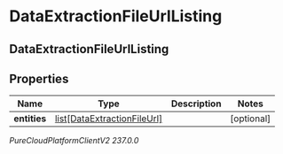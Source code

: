 # DataExtractionFileUrlListing

## DataExtractionFileUrlListing

## Properties

|Name | Type | Description | Notes|
|------------ | ------------- | ------------- | -------------|
| **entities** | [list[DataExtractionFileUrl]](DataExtractionFileUrl) |  | [optional] |



_PureCloudPlatformClientV2 237.0.0_
